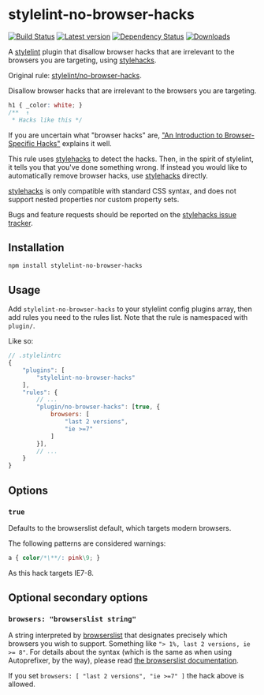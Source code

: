 # stylelint-no-browser-hacks

[![Build Status][ci-img]][ci]
[![Latest version][npm-v-img]][npm]
[![Dependency Status][gemnasium-img]][gemnasium]
[![Downloads][npm-d-img]][npm]

A [stylelint] plugin that disallow browser hacks that are irrelevant to the
browsers you are targeting, using [stylehacks].

Original rule: [stylelint/no-browser-hacks][original-rule].

Disallow browser hacks that are irrelevant to the browsers you are targeting.

```css
h1 { _color: white; }
/**  ↑
 * Hacks like this */
```

If you are uncertain what "browser hacks" are, ["An Introduction to
Browser-Specific Hacks"](https://www.sitepoint.com/browser-specific-css-hacks/)
explains it well.

This rule uses [stylehacks] to detect the hacks. Then, in the spirit of
stylelint, it tells you that you've done something wrong. If instead you would
like to automatically remove browser hacks, use [stylehacks] directly.

[stylehacks] is only compatible with standard CSS syntax, and does not support
nested properties nor custom property sets.

Bugs and feature requests should be reported on the
[stylehacks issue tracker](https://github.com/ben-eb/stylehacks/issues).

## Installation

```
npm install stylelint-no-browser-hacks
```

## Usage

Add `stylelint-no-browser-hacks` to your stylelint config plugins array, then
add rules you need to the rules list.
Note that the rule is namespaced with `plugin/`.

Like so:

```js
// .stylelintrc
{
	"plugins": [
		"stylelint-no-browser-hacks"
	],
	"rules": {
		// ...
		"plugin/no-browser-hacks": [true, {
            browsers: [
                "last 2 versions",
                "ie >=7"
            ]
        }],
		// ...
	}
}
```

## Options

### `true`

Defaults to the browserslist default, which targets modern browsers.

The following patterns are considered warnings:

```css
a { color/*\**/: pink\9; }
```

As this hack targets IE7-8.

## Optional secondary options

### `browsers: "browserslist string"`

A string interpreted by [browserslist](https://github.com/ai/browserslist) that
designates precisely which browsers you wish to support. Something like
`"> 1%, last 2 versions, ie >= 8"`. For details about the syntax (which is the
same as when using Autoprefixer, by the way), please read
[the browserslist documentation](https://github.com/ai/browserslist).

If you set `browsers: [ "last 2 versions", "ie >=7" ]` the hack above is
allowed.

[ci-img]: https://travis-ci.org/Slamdunk/stylelint-no-browser-hacks.svg?branch=master
[ci]: https://travis-ci.org/Slamdunk/stylelint-no-browser-hacks
[npm]: https://www.npmjs.com/package/stylelint-no-browser-hacks
[npm-v-img]: https://img.shields.io/npm/v/stylelint-no-browser-hacks.svg
[npm-d-img]: https://img.shields.io/npm/dt/stylelint-no-browser-hacks.svg
[gemnasium-img]: https://gemnasium.com/badges/github.com/Slamdunk/stylelint-no-browser-hacks.svg
[gemnasium]: https://gemnasium.com/github.com/Slamdunk/stylelint-no-browser-hacks
[stylelint]: https://stylelint.io/
[stylehacks]: https://github.com/ben-eb/stylehacks
[original-rule]: https://github.com/stylelint/stylelint/tree/7.8.0/lib/rules/no-browser-hacks
